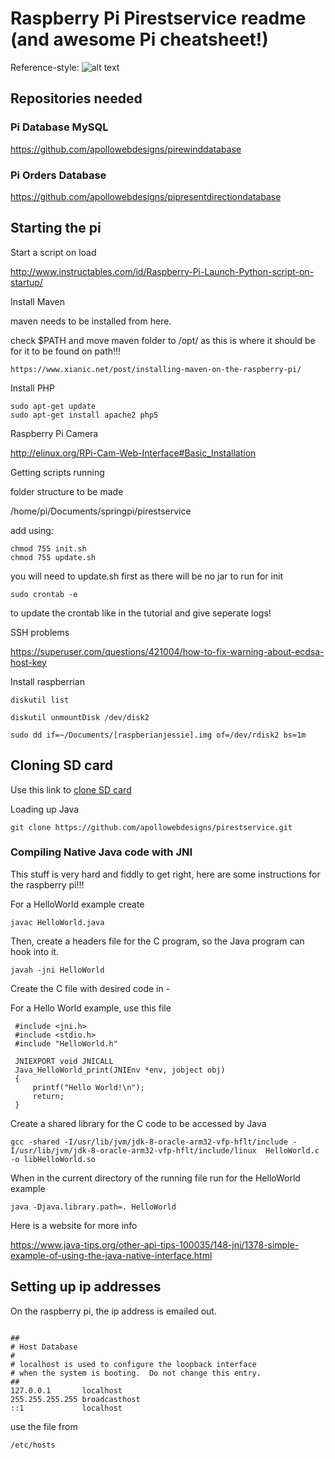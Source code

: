 # Raspberry Pi Pirestservice readme (and awesome Pi cheatsheet!)

Reference-style: 
![alt text][logo]

[logo]: https://cdn.sparkfun.com//assets/parts/1/2/8/2/8/14643-Raspberry_Pi_3_B_-02.jpg "Logo Title Text 2"

## Repositories needed

### Pi Database MySQL

https://github.com/apollowebdesigns/pirewinddatabase

### Pi Orders Database

https://github.com/apollowebdesigns/pipresentdirectiondatabase

## Starting the pi

Start a script on load

http://www.instructables.com/id/Raspberry-Pi-Launch-Python-script-on-startup/

Install Maven

maven needs to be installed from here.

check $PATH and move maven folder to /opt/ as this is where it should be for it to be found on path!!!

```
https://www.xianic.net/post/installing-maven-on-the-raspberry-pi/
```

Install PHP

```
sudo apt-get update
sudo apt-get install apache2 php5
```

Raspberry Pi Camera

http://elinux.org/RPi-Cam-Web-Interface#Basic_Installation

Getting scripts running

folder structure to be made

/home/pi/Documents/springpi/pirestservice

add using:

```
chmod 755 init.sh
chmod 755 update.sh
```

you will need to update.sh first as there will be no jar to run for init

```
sudo crontab -e
```

to update the crontab like in the tutorial and give seperate logs!

SSH problems

https://superuser.com/questions/421004/how-to-fix-warning-about-ecdsa-host-key

Install raspberrian

```
diskutil list

diskutil unmountDisk /dev/disk2

sudo dd if=~/Documents/[raspberianjessie].img of=/dev/rdisk2 bs=1m
```

## Cloning SD card

Use this link to [clone SD card](https://computers.tutsplus.com/articles/how-to-clone-raspberry-pi-sd-cards-using-the-command-line-in-os-x--mac-59911)

Loading up Java

```
git clone https://github.com/apollowebdesigns/pirestservice.git
```

### Compiling Native Java code with JNI

This stuff is very hard and fiddly to get right, here are some instructions for the
raspberry pi!!!

For a HelloWorld example create

```
javac HelloWorld.java
```

Then, create a headers file for the C program, so the Java program can hook into it.

```
javah -jni HelloWorld
```

Create the C file with desired code in -

For a Hello World example, use this file

```
 #include <jni.h>
 #include <stdio.h>
 #include "HelloWorld.h"

 JNIEXPORT void JNICALL
 Java_HelloWorld_print(JNIEnv *env, jobject obj)
 {
     printf("Hello World!\n");
     return;
 }
```

Create a shared library for the C code to be accessed by Java

```
gcc -shared -I/usr/lib/jvm/jdk-8-oracle-arm32-vfp-hflt/include -I/usr/lib/jvm/jdk-8-oracle-arm32-vfp-hflt/include/linux  HelloWorld.c -o libHelloWorld.so
```

When in the current directory of the running file run for the HelloWorld example

```
java -Djava.library.path=. HelloWorld
```

Here is a website for more info

https://www.java-tips.org/other-api-tips-100035/148-jni/1378-simple-example-of-using-the-java-native-interface.html

## Setting up ip addresses

On the raspberry pi, the ip address is emailed out.

```

##
# Host Database
#
# localhost is used to configure the loopback interface
# when the system is booting.  Do not change this entry.
##
127.0.0.1       localhost
255.255.255.255 broadcasthost
::1             localhost

```

use the file from
```
/etc/hosts
```
